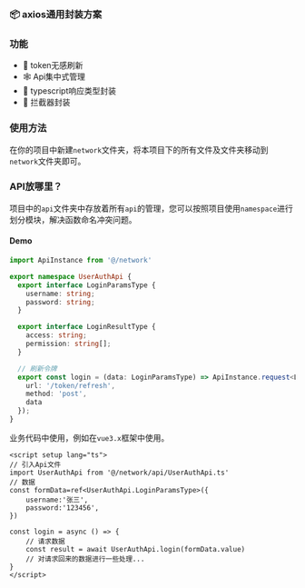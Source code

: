 ### 📦 axios通用封装方案

### 功能
- 🌊 token无感刷新
- 🕸️ Api集中式管理
- 🦍 typescript响应类型封装
- 🤖 拦截器封装

### 使用方法

在你的项目中新建`network`文件夹，将本项目下的所有文件及文件夹移动到`network`文件夹即可。

### API放哪里？
项目中的`api`文件夹中存放着所有`api`的管理，您可以按照项目使用`namespace`进行划分模块，解决函数命名冲突问题。

####  Demo
```typescript
import ApiInstance from '@/network'

export namespace UserAuthApi {
  export interface LoginParamsType {
    username: string;
    password: string;
  }

  export interface LoginResultType {
    access: string;
    permission: string[];
  }

  // 刷新令牌
  export const login = (data: LoginParamsType) => ApiInstance.request<LoginResultType>({
    url: '/token/refresh',
    method: 'post',
    data
  });
}

```
业务代码中使用，例如在`vue3.x`框架中使用。

```vue
<script setup lang="ts">
// 引入Api文件
import UserAuthApi from '@/network/api/UserAuthApi.ts'
// 数据
const formData=ref<UserAuthApi.LoginParamsType>({
    username:'张三',
    password:'123456',
})

const login = async () => {
    // 请求数据
    const result = await UserAuthApi.login(formData.value)
    // 对请求回来的数据进行一些处理...
}
</script>
```

